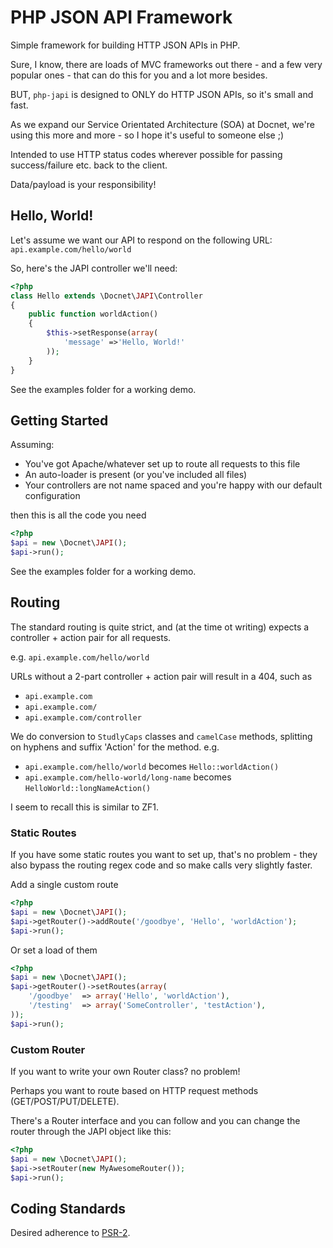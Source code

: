 # PHP JSON API Framework #

Simple framework for building HTTP JSON APIs in PHP.

Sure, I know, there are loads of MVC frameworks out there - and a few very popular ones - that can do this for
you and a lot more besides.

BUT, `php-japi` is designed to ONLY do HTTP JSON APIs, so it's small and fast.

As we expand our Service Orientated Architecture (SOA) at Docnet, we're using this more and more - so I hope it's useful
to someone else ;)

Intended to use HTTP status codes wherever possible for passing success/failure etc. back to the client.

Data/payload is your responsibility!

## Hello, World! ##

Let's assume we want our API to respond on the following URL: `api.example.com/hello/world`

So, here's the JAPI controller we'll need:

```php
<?php
class Hello extends \Docnet\JAPI\Controller
{
    public function worldAction()
    {
        $this->setResponse(array(
            'message' =>'Hello, World!'
        ));
    }
}
```

See the examples folder for a working demo.

## Getting Started ##

Assuming:

- You've got Apache/whatever set up to route all requests to this file
- An auto-loader is present (or you've included all files)
- Your controllers are not name spaced and you're happy with our default configuration

then this is all the code you need

```php
<?php
$api = new \Docnet\JAPI();
$api->run();
```

See the examples folder for a working demo.

## Routing ##

The standard routing is quite strict, and (at the time ot writing) expects a controller + action pair for all requests.

e.g. `api.example.com/hello/world`

URLs without a 2-part controller + action pair will result in a 404, such as

- `api.example.com`
- `api.example.com/`
- `api.example.com/controller`

We do conversion to `StudlyCaps` classes and `camelCase` methods, splitting on hyphens and suffix 'Action' for the
method. e.g.

- `api.example.com/hello/world` becomes `Hello::worldAction()`
- `api.example.com/hello-world/long-name` becomes `HelloWorld::longNameAction()`

I seem to recall this is similar to ZF1.

### Static Routes ###

If you have some static routes you want to set up, that's no problem - they also bypass the routing regex code
and so make calls very slightly faster.

Add a single custom route

```php
<?php
$api = new \Docnet\JAPI();
$api->getRouter()->addRoute('/goodbye', 'Hello', 'worldAction');
$api->run();
```

Or set a load of them

```php
<?php
$api = new \Docnet\JAPI();
$api->getRouter()->setRoutes(array(
    '/goodbye'  => array('Hello', 'worldAction'),
    '/testing'  => array('SomeController', 'testAction'),
));
$api->run();
```

### Custom Router ###

If you want to write your own Router class? no problem!

Perhaps you want to route based on HTTP request methods (GET/POST/PUT/DELETE).

There's a Router interface and you can follow and you can change the router through the JAPI object like this:

```php
<?php
$api = new \Docnet\JAPI();
$api->setRouter(new MyAwesomeRouter());
$api->run();
```

## Coding Standards ##

Desired adherence to [PSR-2](https://github.com/php-fig/fig-standards/blob/master/accepted/PSR-2-coding-style-guide.md).
